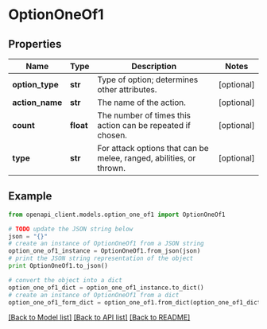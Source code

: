 # OptionOneOf1


## Properties
Name | Type | Description | Notes
------------ | ------------- | ------------- | -------------
**option_type** | **str** | Type of option; determines other attributes. | [optional] 
**action_name** | **str** | The name of the action. | [optional] 
**count** | **float** | The number of times this action can be repeated if chosen. | [optional] 
**type** | **str** | For attack options that can be melee, ranged, abilities, or thrown. | [optional] 

## Example

```python
from openapi_client.models.option_one_of1 import OptionOneOf1

# TODO update the JSON string below
json = "{}"
# create an instance of OptionOneOf1 from a JSON string
option_one_of1_instance = OptionOneOf1.from_json(json)
# print the JSON string representation of the object
print OptionOneOf1.to_json()

# convert the object into a dict
option_one_of1_dict = option_one_of1_instance.to_dict()
# create an instance of OptionOneOf1 from a dict
option_one_of1_form_dict = option_one_of1.from_dict(option_one_of1_dict)
```
[[Back to Model list]](../README.md#documentation-for-models) [[Back to API list]](../README.md#documentation-for-api-endpoints) [[Back to README]](../README.md)


